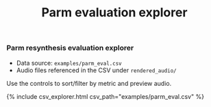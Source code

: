 ﻿---
layout: default
title: Parm evaluation explorer
permalink: /examples/parm_eval.html
---

### Parm resynthesis evaluation explorer

- Data source: `examples/parm_eval.csv`
- Audio files referenced in the CSV under `rendered_audio/`

Use the controls to sort/filter by metric and preview audio.

{% include csv_explorer.html csv_path="examples/parm_eval.csv" %}




